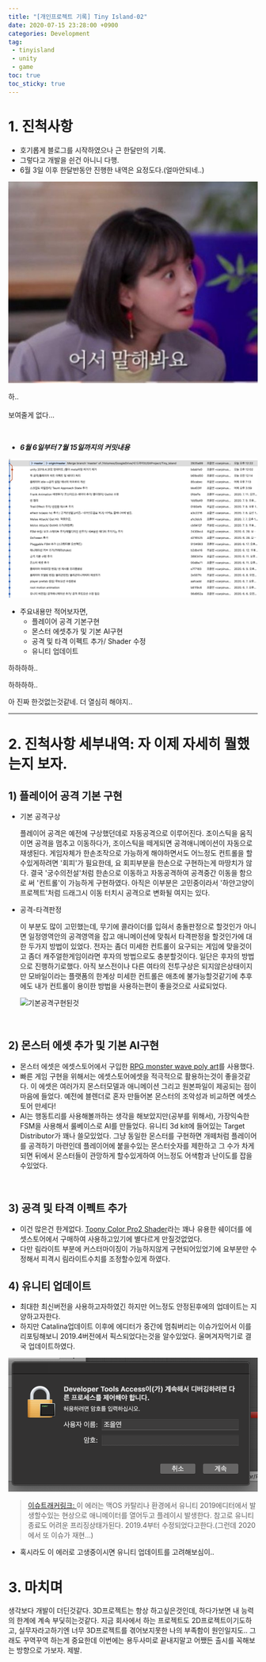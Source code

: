 ```yaml
---
title: "[개인프로젝트 기록] Tiny Island-02"
date: 2020-07-15 23:28:00 +0900
categories: Development
tag: 
 - tinyisland
 - unity
 - game
toc: true
toc_sticky: true
---
```


# 1. 진척사항
- 호기롭게 블로그를 시작하였으나 근 한달만의 기록.
- 그렇다고 개발을 쉰건 아니니 다행. 
- 6월 3일 이후 한달반동안 진행한 내역은 요정도다.(얼마안되네..)



![한번 패를 까보세요](/assets/images/TellMe.JPG)


하..
<br>
<br>
보여줄게 없다...

<br>



- ***6월 6일부터 7월 15일까지의 커밋내용***

![열심히 한것 같았는데 커밋은 적다..주륵](/assets/images/0606-0715commit.png)

- 주요내용만 적어보자면,
    - 플레이어 공격 기본구현
    - 몬스터 에셋추가 및 기본 AI구현
    - 공격 및 타격 이펙트 추가/ Shader 수정
    - 유니티 업데이트


하하하하..

하하하하..

아 진짜 한것없는것같네. 더 열심히 해야지..


---

# 2. 진척사항 세부내역: 자 이제 자세히 뭘했는지 보자.

## 1) 플레이어 공격 기본 구현

- 기본 공격구상

    플레이어 공격은 예전에 구상했던데로 자동공격으로 이루어진다. 조이스틱을 움직이면 공격을 멈추고 이동하다가, 조이스틱을 떼게되면 공격애니메이션이 자동으로 재생된다. 게임자체가 한손조작으로 가능하게 해야하면서도 어느정도 컨트롤을 할수있게하려면 '회피'가 필요한데, 요 회피부분을 한손으로 구현하는게 마땅치가 않다. 결국 '궁수의전설'처럼 한손으로 이동하고 자동공격하여 공격중간 이동을 함으로 써 '컨트롤'이 가능하게 구현하였다. 아직은 이부분은 고민중이라서 '하얀고양이프로젝트'처럼 드래그시 이동 터치시 공격으로 변화될 여지는 있다. 

- 공격-타격판정
    
    이 부분도 많이 고민했는데, 무기에 콜라이더를 입혀서 충돌판정으로 할것인가 아니면 일정영역안의 공격영역을 잡고 애니메이션에 맞춰서 타격판정을 할것인가에 대한 두가지 방법이 있었다. 전자는 좀더 미세한 컨트롤이 요구되는 게임에 맞을것이고 좀더 캐주얼한게임이라면 후자의 방법으로도 충분할것이다. 일단은 후자의 방법으로 진행하기로했다. 아직 보스전이나 다른 여타의 전투구상은 되지않은상태이지만 모바일이라는 플랫폼의 한계상 미세한 컨트롤은 애초에 불가능할것같기에 추후에도 내가 컨트롤이 용이한 방법을 사용하는편이 좋을것으로 사료되었다. 

    ![기본공격구현된것](/assets/images/playerAttack.GIF)

<br>

## 2) 몬스터 에셋 추가 및 기본 AI구현
- 몬스터 에셋은 에셋스토어에서 구입한 [RPG monster wave poly art](https://assetstore.unity.com/packages/3d/characters/creatures/rpg-monster-wave-polyart-157652)를 사용했다. 
- 빠른 게임 구현을 위해서는 에셋스토어에셋을 적극적으로 활용하는것이 좋을것같다. 이 에셋은 여러가지 몬스터모델과 애니메이션 그리고 원본파일이 제공되는 점이 마음에 들었다. 예전에 블렌더로 혼자 만들어본 몬스터의 조악성과 비교하면 에셋스토어 만세다!
- AI는 행동트리를 사용해볼까하는 생각을 해보았지만(공부를 위해서), 가장익숙한 FSM을 사용해서 룰베이스로 AI를 만들었다. 유니티 3d kit에 들어있는 Target Distributor가 꽤나 쓸모있었다. 그냥 동일한 몬스터를 구현하면 개떼처럼 플레이어를 공격하기 마련인데 플레이어에 붙을수있는 몬스터숫자를 제한하고 그 수가 차게되면 뒤에서 몬스터들이 관망하게 할수있게하여 어느정도 어색함과 난이도를 잡을수있었다. 

<br>

## 3) 공격 및 타격 이펙트 추가
- 이건 많은건 한게없다. [Toony Color Pro2 Shader](https://assetstore.unity.com/packages/vfx/shaders/toony-colors-pro-2-8105)라는 꽤나 유용한 쉐이더를 에셋스토어에서 구매하여 사용하고있기에 별다르게 만질것없었다. 
- 다만 림라이트 부분에 커스터마이징이 가능하지않게 구현되어있었기에 요부분만 수정해서 피격시 림라이트수치를 조정할수있게 하였다. 



## 4) 유니티 업데이트

- 최대한 최신버전을 사용하고자하였긴 하지만 어느정도 안정된후에의 업데이트는 지양하고자한다.
- 하지만 Catalina업데이트 이후에 에디터가 중간에 멈춰버리는 이슈가있어서 이를 리포팅해보니 2019.4버전에서 픽스되었다는것을
알수있었다. 울며겨자먹기로 결국 업데이트하였다. 





![유니티 2019버전+카탈리나사용시 에디터가 멈추는 현상](/assets/images/UnityError.PNG)
 > [이슈트래커링크: ](https://issuetracker.unity3d.com/issues/macos-inconsistent-crash-in-objc-msgsend-when-previewing-animations-with-animator-window-open)이 에러는 맥OS 카탈리나 환경에서 유니티 2019에디터에서 발생할수있는 현상으로 애니메이터를 열어두고 플레이시 발생한다. 참고로 유니티종료도 어려운 프리징상태가된다. 2019.4부터 수정되었다고한다.(그런데 2020에서 또 이슈가 재현...) 


- 혹시라도 이 에러로 고생중이시면 유니티 업데이트를 고려해보심이..




# 3. 마치며
생각보다 개발이 더딘것같다. 3D프로젝트는 항상 하고싶은것인데, 하다가보면 내 능력의 한계에 계속 부딫히는것같다. 지금 회사에서 하는 프로젝트도 2D프로젝트이기도하고, 실무자라고하기엔 너무 3D프로젝트를 겪어보지못한 나의 부족함이 원인일지도..
그래도 꾸역꾸역 하는게 중요한데 이번에는 용두사미로 끝내지말고 어쨌든 출시를 꼭해보는 방향으로 가보자. 제발. 

